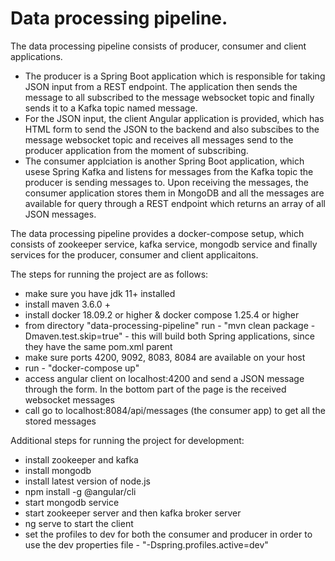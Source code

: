 # Data processing pipeline.

The data processing pipeline consists of producer, consumer and client applications.

- The producer is a Spring Boot application which is responsible for taking JSON input from a REST endpoint. The application then sends the message to all subscribed to the message websocket topic and finally sends it to a Kafka topic named message.
- For the JSON input, the client Angular application is provided, which has HTML form to send the JSON to the backend and also subscibes to the message websocket topic and receives all messages send to the producer application from the moment of subscribing.
- The consumer applciation is another Spring Boot application, which usese Spring Kafka and listens for messages from the Kafka topic the producer is sending messages to. Upon receiving the messages, the consumer application stores them in MongoDB and all the messages are available for query through a REST endpoint which returns an array of all JSON messages.

The data processing pipeline provides a docker-compose setup, which consists of zookeeper service, kafka service, mongodb service and finally services for the producer, consumer and client applicaitons.

The steps for running the project are as follows:
- make sure you have jdk 11+ installed
- install maven 3.6.0 +
- install docker 18.09.2 or higher & docker compose 1.25.4 or higher
- from directory "data-processing-pipeline" run - "mvn clean package  -Dmaven.test.skip=true" - this will build both Spring applications, since they have the same pom.xml parent
- make sure ports 4200, 9092, 8083, 8084 are available on your host
- run - "docker-compose up"
- access angular client on localhost:4200 and send a JSON message through the form. In the bottom part of the page is the received websocket messages
- call go to localhost:8084/api/messages (the consumer app) to get all the stored messages

Additional steps for running the project for development:
- install zookeeper and kafka
- install mongodb
- install latest version of node.js
- npm install -g @angular/cli
- start mongodb service
- start zookeeper server and then kafka broker server
- ng serve to start the client
- set the profiles to dev for both the consumer and producer in order to use the dev properties file - "-Dspring.profiles.active=dev"

